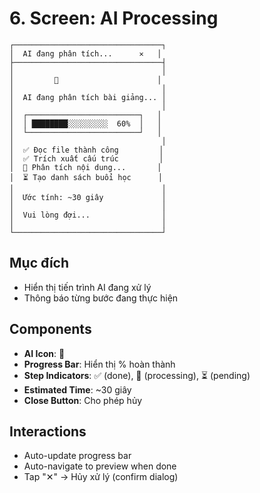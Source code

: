 # 6. Screen: AI Processing

```
┌─────────────────────────────────┐
│  AI đang phân tích...      ✕   │
├─────────────────────────────────┤
│                                 │
│         🤖                      │
│                                 │
│  AI đang phân tích bài giảng... │
│                                 │
│  ┌─────────────────────────┐   │
│  │ ████████░░░░░░░░░  60%  │   │
│  └─────────────────────────┘   │
│                                 │
│  ✅ Đọc file thành công         │
│  ✅ Trích xuất cấu trúc         │
│  🔄 Phân tích nội dung...       │
│  ⏳ Tạo danh sách buổi học      │
│                                 │
│  Ước tính: ~30 giây             │
│                                 │
│  Vui lòng đợi...                │
│                                 │
└─────────────────────────────────┘
```

## Mục đích

- Hiển thị tiến trình AI đang xử lý
- Thông báo từng bước đang thực hiện

## Components

- **AI Icon**: 🤖
- **Progress Bar**: Hiển thị % hoàn thành
- **Step Indicators**: ✅ (done), 🔄 (processing), ⏳ (pending)
- **Estimated Time**: ~30 giây
- **Close Button**: Cho phép hủy

## Interactions

- Auto-update progress bar
- Auto-navigate to preview when done
- Tap "✕" → Hủy xử lý (confirm dialog)
